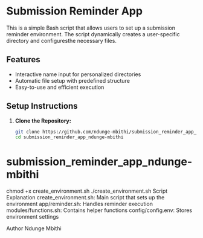 # Submission Reminder App  

This is a simple Bash script that allows users to set up a submission reminder environment.
 The script dynamically creates a user-specific directory and configuresthe necessary files.  

## Features  
- Interactive name input for personalized directories  
- Automatic file setup with predefined structure  
- Easy-to-use and efficient execution  

## Setup Instructions  
1. **Clone the Repository:**  
   ```bash
   git clone https://github.com/ndunge-mbithi/submission_reminder_app_ndunge-mbithi.git
   cd submission_reminder_app_ndunge-mbithi
# submission_reminder_app_ndunge-mbithi
chmod +x create_environment.sh
./create_environment.sh
Script Explanation
create_environment.sh: Main script that sets up the environment
app/reminder.sh: Handles reminder execution
modules/functions.sh: Contains helper functions
config/config.env: Stores environment settings

Author
Ndunge Mbithi
